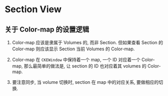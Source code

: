 Section View
============

关于 Color-map 的设置逻辑
-------------------------

1.	Color-map 应该是隶属于 Volumes 的, 而非 Section. 但如果查看 Section 的 Color-map 则应该显示 Section 当前 Volumes 的 Color-map.

2.	Color-map 在 `CKEWindow` 中保持着一个 map, 一个 ID 对应着一个 Color-map, 那么最简单的做法是, 让 section 的 ID 也对应着其 volumes 的 Color-map.

3.	要注意同步, 当 volume 切换时, section 在 map 中的对应关系, 要做相应的切换.

